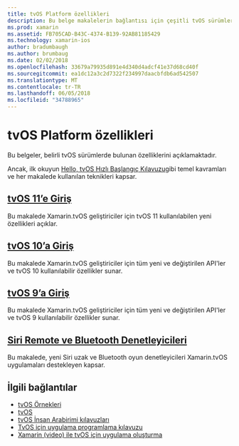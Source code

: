 ```yaml
---
title: tvOS Platform özellikleri
description: Bu belge makalelerin bağlantısı için çeşitli tvOS sürümlerinde bulunan özellikleri açıklayan. Siri uzaktan ve Bluetooth denetleyicileri açıklayan bir belge için bağlantılar içerir.
ms.prod: xamarin
ms.assetid: FB705CAD-B43C-4374-B139-92AB81185429
ms.technology: xamarin-ios
author: bradumbaugh
ms.author: brumbaug
ms.date: 02/02/2018
ms.openlocfilehash: 33679a79935d891e4d340d4adcf41e37d68cd40f
ms.sourcegitcommit: ea1dc12a3c2d7322f234997daacbfdb6ad542507
ms.translationtype: MT
ms.contentlocale: tr-TR
ms.lasthandoff: 06/05/2018
ms.locfileid: "34788965"
---
```

# <a name="tvos-platform-features"></a>tvOS Platform özellikleri

Bu belgeler, belirli tvOS sürümlerde bulunan özelliklerini açıklamaktadır.

Ancak, ilk okuyun [Hello, tvOS Hızlı Başlangıç Kılavuzu](~/ios/tvos/get-started/hello-tvos.md)gibi temel kavramları ve her makalede kullanılan teknikleri kapsar.

## <a name="introduction-to-tvos-11iostvosplatformintroduction-to-tvos11md"></a>[tvOS 11’e Giriş](~/ios/tvos/platform/introduction-to-tvos11.md)

Bu makalede Xamarin.tvOS geliştiriciler için tvOS 11 kullanılabilen yeni özellikleri açıklar.

## <a name="introduction-to-tvos-10iostvosplatformintroduction-to-tvos10indexmd"></a>[tvOS 10’a Giriş](~/ios/tvos/platform/introduction-to-tvos10/index.md)

Bu makalede Xamarin.tvOS geliştiriciler için tüm yeni ve değiştirilen API'ler ve tvOS 10 kullanılabilir özellikler sunar.

## <a name="introduction-to-tvos-9iostvosplatformtvos9md"></a>[tvOS 9’a Giriş](~/ios/tvos/platform/tvos9.md)

Bu makalede Xamarin.tvOS geliştiriciler için tüm yeni ve değiştirilen API'ler ve tvOS 9 kullanılabilir özellikler sunar.

## <a name="siri-remote-and-bluetooth-controllersiostvosplatformremote-bluetoothmd"></a>[Siri Remote ve Bluetooth Denetleyicileri](~/ios/tvos/platform/remote-bluetooth.md)

Bu makalede, yeni Siri uzak ve Bluetooth oyun denetleyicileri Xamarin.tvOS uygulamaları destekleyen kapsar.

## <a name="related-links"></a>İlgili bağlantılar

- [tvOS Örnekleri](https://developer.xamarin.com/samples/tvos/all/)
- [tvOS](https://developer.apple.com/tvos/)
- [tvOS İnsan Arabirimi kılavuzları](https://developer.apple.com/tvos/human-interface-guidelines/)
- [TvOS için uygulama programlama kılavuzu](https://developer.apple.com/library/prerelease/tvos/documentation/General/Conceptual/AppleTV_PG/)
- [Xamarin (video) ile tvOS için uygulama oluşturma](https://university.xamarin.com/lightninglectures/tvos-with-xamarin)
